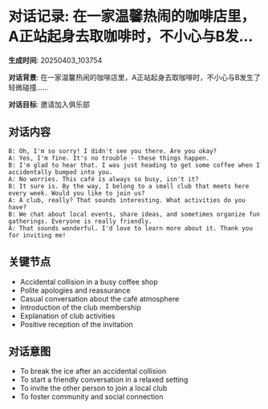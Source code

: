 # 对话记录: 在一家温馨热闹的咖啡店里，A正站起身去取咖啡时，不小心与B发...

**生成时间**: 20250403_103754

**对话背景**: 在一家温馨热闹的咖啡店里，A正站起身去取咖啡时，不小心与B发生了轻微碰撞......

**对话目标**: 邀请加入俱乐部

## 对话内容

```
B: Oh, I'm so sorry! I didn't see you there. Are you okay?
A: Yes, I'm fine. It's no trouble - these things happen.
B: I'm glad to hear that. I was just heading to get some coffee when I accidentally bumped into you.
A: No worries. This café is always so busy, isn't it?
B: It sure is. By the way, I belong to a small club that meets here every week. Would you like to join us?
A: A club, really? That sounds interesting. What activities do you have?
B: We chat about local events, share ideas, and sometimes organize fun gatherings. Everyone is really friendly.
A: That sounds wonderful. I'd love to learn more about it. Thank you for inviting me!
```

## 关键节点

- Accidental collision in a busy coffee shop
- Polite apologies and reassurance
- Casual conversation about the café atmosphere
- Introduction of the club membership
- Explanation of club activities
- Positive reception of the invitation

## 对话意图

- To break the ice after an accidental collision
- To start a friendly conversation in a relaxed setting
- To invite the other person to join a local club
- To foster community and social connection
